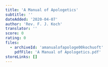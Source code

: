 ```yaml
---
title: 'A Manual of Apologetics'
subtitle: ''
dateAdded: '2020-04-07'
author: 'Rev. F. J. Koch'
translator: ''
score: 0
rating: 0
files:
  - archiveId: 'amanualofapologe00kochuoft'
    pdfFile: 'A Manual of Apologetics.pdf'
storeLinks: []
---
```



